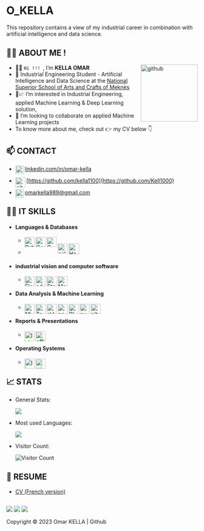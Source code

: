 # O_KELLA
This repository contains a view of my industrial career in combination with artificial intelligence and data science.

## 👨💼 __ABOUT ME__ !

<img align="right" alt="github" width="150px" src="https://avatars.githubusercontent.com/u/80822786?s=400&u=5eed70f4a96c6053f07fefb721f57031a5e0f8bb&v=4" />

- 👋👋 ```Hi !!! ```, I’m __KELLA OMAR__
- 🏫 Industrial Engineering Student - Artificial Intelligence and Data Science at the [National Superior School of Arts and Crafts of Meknès](http://www.ensam-umi.ac.ma/)
- 👀📈 I’m interested in Industrial Engineering, applied Machine Learning & Deep Learning solution,
- 💞️ I’m looking to collaborate on applied Machine Learning projects 
- To know more about me, check out 👉 my CV below 👇

## 📫 __CONTACT__

- [<img align="left" alt="LinkedIn" width="22px" src="https://cdn.jsdelivr.net/npm/simple-icons@v3/icons/linkedin.svg" />](http://linkedin.com/in/omar-kella) [linkedin.com/in/omar-kella](http://linkedin.com/in/omar-kella)

- [<img align="left" alt="github" width="26px" src="https://cdn.afterdawn.fi/v3/news/original/github-logo.png" />](https://github.com/Kell1000)[https://github.com/kella1100](https://github.com/Kell1000)

- [<img align="left" alt="gmail" width="22px" src="https://cdn.icon-icons.com/icons2/2428/PNG/96/gmail_black_logo_icon_147126.png" />](omarkella989@gmail.com)[omarkella989@gmail.com](omarkella989@gmail.com)


## 👩‍💻 __IT SKILLS__
  - #### Languages & Databases 
    - <img title="Python" align="left" alt="Python" width="26px" src="https://logos-download.com/wp-content/uploads/2016/10/Python_logo_icon.png" />
      <img title="C++" align="left" alt="C++" width="26px" src="https://freepngimg.com/thumb/c++/6-2-c++-free-download-png.png" />
      <img title="C#" align="left" alt="C sharp" width="26px" src="https://assets-global.website-files.com/5aa7081220a301f2a3644f3b/5c363b1f43fb7bbc94f002c3_Website_Reporting%20Language%20Icons_Csharp.png" />
      
    - <img title="SQL" align="left" alt="sql" width="26px" src="http://www.faceofit.com/wp-content/uploads/2016/04/logoAzureSql.png" />
      <img title="Hadoop" align="lift" alt="Hadoop" width="28px" hight="26px" src="https://www.meme-arsenal.com/memes/d4b66991745a34cdb4a60fa4b33786a0.jpg" />

    
    
  - #### industrial vision and computer software
    - <img title="Flexsim" align="left" alt="Flexsim" width="26px" src="https://encrypted-tbn0.gstatic.com/images?q=tbn:ANd9GcR0AdVRITEXiU4yRcVc9_kplyNmDPgx9X0OpnGQgz3gRq70YFAjB4TVjaCFdeVCVfbOsZE&usqp=CAU" />
      <img title="adaptive vision" align="left" alt="adaptive vision" width="26px" src="https://www.automation.com/getmedia/3f854707-22f0-45d9-83e1-164a515f4b7f/Logo_AdaptiveVisionStudio4" />
      <img title="step7" align="left" alt="Step 7" width="26px" src="http://www.easyedge.io/wp-content/uploads/2021/04/Siemens-S7.jpg" />
      <img title="Matlab" align="left" alt="Matlab" width="26px" src="https://upload.wikimedia.org/wikipedia/commons/2/21/Matlab_Logo.png" />

    
  - #### Data Analysis & Machine Learning
    - <img title="Minitab" align="left" alt="Minitab" width="26px" src="http://sixsigmablackbelt.s3-ap-southeast-1.amazonaws.com/production/assets/minitab-17-mark-0a60822261c3a7d59495526f7d99a405.png" />
      <img title="Tensor Flow" align="left" alt="Tonsorflow" width="26px" src="https://s1.qwant.com/thumbr/0x380/2/5/8ac02d09475618730fa459cbc881fe21c0a06b1f012f14514a72794bbfd304/1*iDQvKoz7gGHc6YXqvqWWZQ.png?u=https%3A%2F%2Fcdn-images-1.medium.com%2Fmax%2F1200%2F1*iDQvKoz7gGHc6YXqvqWWZQ.png&q=0&b=1&p=0&a=0" />
      
      <img title="SkLearn" align="left" alt="sklearn" width="26px" src="https://hadrienj.github.io/assets/images/icons/sklearn.png" />
      <img title="pandas" align="left" alt="pandas" width="26px" src="https://seeklogo.com/images/P/pandas-logo-776F6D45BB-seeklogo.com.png"/>
      <img title="power bi" align="left" alt="BI" width="26px" src="https://store-images.s-microsoft.com/image/apps.9729.14405452487353876.a6612b1c-3bfc-46da-ad7e-0dd83b65757d.be9b17fe-9781-42f6-9a3e-4914ef774843?mode=scale&q=90&h=300&w=300" />
      <img title="Numpy" align="left" alt="numpy" width="26px" src="http://teaching.mrsharky.com/theme/icons/numpy_icon.png" />
      <img title="Matplotlib" align="left" alt="plt" width="26px" src="https://upload.wikimedia.org/wikipedia/commons/thumb/0/01/Created_with_Matplotlib-logo.svg/1200px-Created_with_Matplotlib-logo.svg.png" />
    
  - #### Reports & Presentations
    - <img title="LaTeX" align="left" alt="latex" width="26px" src="https://upload.wikimedia.org/wikipedia/commons/thumb/9/95/TeXShop_icon.png/600px-TeXShop_icon.png" />
      <img title="Pack Office" align="left" alt="office" width="26px" src="https://icons.iconarchive.com/icons/blackvariant/button-ui-microsoft-office-apps/1024/Microsoft-Office-icon.png" />

  - #### Operating Systems
    - <img title="docker" align="left" alt="linux" width="26px" src="https://www.1min30.com/wp-content/uploads/2018/05/Logo-Docker-1.jpg" />
      <img title="Windows" align="left" alt="windows" width="26px" src="https://www.shareicon.net/data/512x512/2015/09/16/101922_windows_512x512.png" /> 


## 📈 __STATS__
  - General Stats:
  
    <img align="center" src="https://github-readme-stats.vercel.app/api?username=Kell1000&theme=algolia&show_icons=true" />

  - Most used Languages:
  
    <img align="center" src="https://github-readme-stats.vercel.app/api/top-langs/?username=Kell1000&layout=compact&theme=algolia&show_icons=true" />

  - Visitor Count: 
  
    ![Visitor Count](https://profile-counter.glitch.me/{Kell1000}/count.svg)
    

## 📝 __RESUME__
- <a href="https://drive.google.com/file/d/170a7WZLplJIdTLgMGFMrC0dIqbgKO5PA/view?usp=sharing" target="_blank">CV (French version)</a>

##

![](https://img.shields.io/badge/GitHub-100000?style=for-the-badge&logo=github&logoColor=white)
![](https://img.shields.io/badge/LinkedIn-0077B5?style=for-the-badge&logo=linkedin&logoColor=white)
![](https://img.shields.io/badge/Windows-0078D6?style=for-the-badge&logo=windows&logoColor=white)

Copyright © 2023 Omar KELLA | Github
